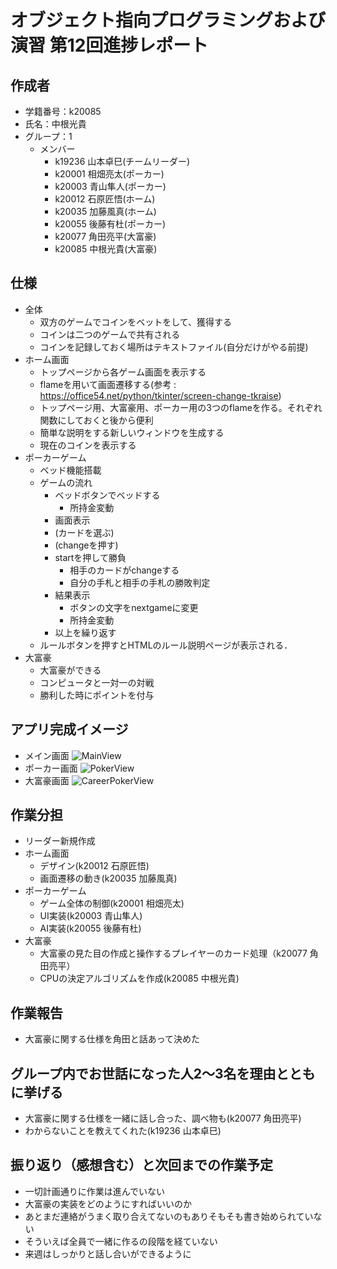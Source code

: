 # オブジェクト指向プログラミングおよび演習 第12回進捗レポート

## 作成者
- 学籍番号：k20085
- 氏名：中根光貴
- グループ：1
    - メンバー
        - k19236 山本卓巳(チームリーダー)
        - k20001 相畑亮太(ポーカー)
        - k20003 青山隼人(ポーカー)
        - k20012 石原匠悟(ホーム)
        - k20035 加藤風真(ホーム)
        - k20055 後藤有杜(ポーカー)
        - k20077 角田亮平(大富豪)
        - k20085 中根光貴(大富豪)

## 仕様
- 全体
     - 双方のゲームでコインをベットをして、獲得する
     - コインは二つのゲームで共有される
     - コインを記録しておく場所はテキストファイル(自分だけがやる前提)
- ホーム画面
    - トップページから各ゲーム画面を表示する 
    - flameを用いて画面遷移する(参考 : https://office54.net/python/tkinter/screen-change-tkraise) 
    - トップページ用、大富豪用、ポーカー用の3つのflameを作る。それぞれ関数にしておくと後から便利 
    - 簡単な説明をする新しいウィンドウを生成する 
    - 現在のコインを表示する
- ポーカーゲーム
    - ベッド機能搭載
    - ゲームの流れ
        - ベッドボタンでベッドする
            - 所持金変動
        - 画面表示
        - (カードを選ぶ)
        - (changeを押す)
        - startを押して勝負
            - 相手のカードがchangeする
            - 自分の手札と相手の手札の勝敗判定
        - 結果表示
            - ボタンの文字をnextgameに変更
            - 所持金変動
        - 以上を繰り返す
    - ルールボタンを押すとHTMLのルール説明ページが表示される．
- 大富豪
    - 大富豪ができる
    - コンピュータと一対一の対戦
    - 勝利した時にポイントを付与

## アプリ完成イメージ
- メイン画面
![MainView](MainView.png)
- ポーカー画面
![PokerView](PokerView.jpg)
- 大富豪画面
![CareerPokerView](CareerPokerView.jpg)

## 作業分担
- リーダー新規作成
- ホーム画面
    - デザイン(k20012 石原匠悟)
    - 画面遷移の動き(k20035 加藤風真)
- ポーカーゲーム
    - ゲーム全体の制御(k20001 相畑亮太)
    - UI実装(k20003 青山隼人)
    - AI実装(k20055 後藤有杜)
- 大富豪
    - 大富豪の見た目の作成と操作するプレイヤーのカード処理（k20077 角田亮平）
    - CPUの決定アルゴリズムを作成(k20085 中根光貴)

## 作業報告
- 大富豪に関する仕様を角田と話あって決めた

## グループ内でお世話になった人2〜3名を理由とともに挙げる
- 大富豪に関する仕様を一緒に話し合った、調べ物も(k20077 角田亮平)
- わからないことを教えてくれた(k19236 山本卓巳)

## 振り返り（感想含む）と次回までの作業予定
- 一切計画通りに作業は進んでいない
- 大富豪の実装をどのようにすればいいのか
- あとまだ連絡がうまく取り合えてないのもありそもそも書き始められていない
- そういえば全員で一緒に作るの段階を経ていない
- 来週はしっかりと話し合いができるように